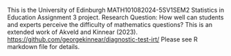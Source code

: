 This is the University of Edinburgh MATH101082024-5SV1SEM2 Statistics in Education Assignment 3 project.
Research Question: How well can students and experts perceive the difficulty of mathematics questions?
This is an extended work of Akveld and Kinnear (2023). <https://github.com/georgekinnear/diagnostic-test-irt/>
Please see R markdown file for details.
